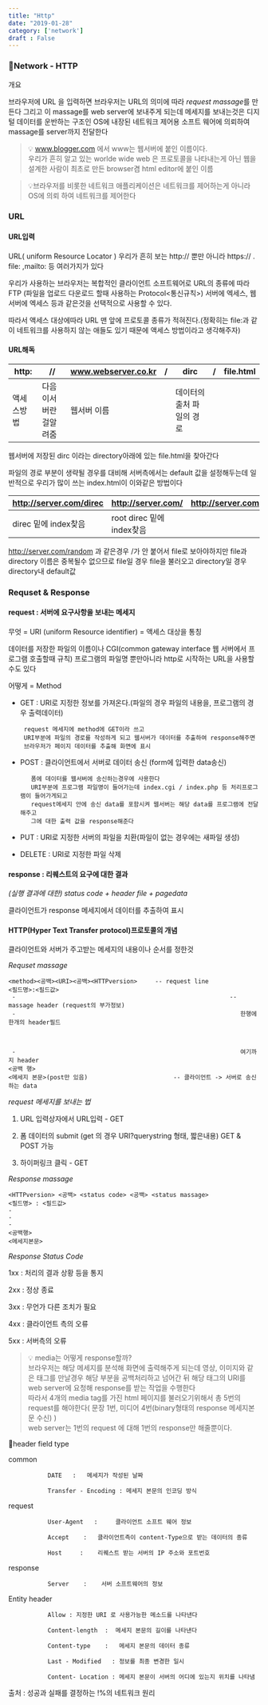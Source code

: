 ```yaml
---
title: "Http"
date: "2019-01-28"
category: ['network']
draft : False
---
```



###  🔌Network - HTTP


개요

브라우저에 URL 을 입력하면 브라우저는 URL의 의미에 따라 *request massage*를 만든다
그리고 이 massage를 web server에 보내주게 되는데 메세지를 보내는것은
디지털 데이터를 운반하는 구조인 OS에 내장된 네트워크 제어용 소프트 웨어에 의뢰하여 massage를 server까지 전달한다


> 💡 www.blogger.com 에서 www는 웹서버에 붙인 이름이다.   
우리가 흔히 알고 있는 worlde wide web 은 프로토콜을 나타내는게 아닌 웹을 설계한 사람이 최초로 만든 browser겸 html editor에 붙인 이름

>💡브라우저를 비롯한 네트워크 애플리케이션은 네트워크를 제어하는게 아니라 OS에 의뢰 하여 네트워크를 제어한다




### URL


#### URL입력

URL( uniform Resource Locator )
우리가 흔히 보는 http:// 뿐만 아니라 https:// . file: ,mailto: 등 여러가지가 있다

우리가 사용하는 브라우저는 복합적인 클라이언트 소프트웨어로 URL의 종류에 따라
FTP (파일을 업로드 다운로드 할때 사용하는 Protocol<통신규칙>) 서버에 엑세스, 웹서버에 엑세스 등과 같은것을 선택적으로 사용할 수 있다.

따라서 액세스 대상에따라 URL 맨 앞에 프로토콜 종류가 적혀진다.(정확히는 file:과 같이 네트워크를 사용하지 않는 애들도 있기 때문에 액세스 방법이라고 생각해주자)


#### URL해독

|http:     |        //         |     www.webserver.co.kr  |    /   |  dirc   |/|     file.html|
|-|-|-|-|-|-|-|
|액세스방법 |  다음이서버란걸알려줌  |      웹서버 이름    |   | 데이터의 출처 파일의 경로 ||
                      



웹서버에 저장된 dirc 이라는 directory아래에 있는 file.html을 찾아간다


파일의 경로 부분이 생략될 경우를 대비해 서버측에서는 default 값을 설정해두는데 일반적으로 우리가 많이 쓰는 index.html이 이와같은 방법이다



|http://server.com/direc  |  http://server.com/     |      http://server.com|
|-|-|---:|
|direc 밑에 index찾음   |                root direc 밑에 index찾음||


http://server.com/random   과 같은경우 /가 안 붙어서 file로 보아야하지만 file과 directory 이름은 중복될수 없으므로 file일 경우 file을 불러오고 directory일 경우 directory내 default값



### Requset & Response


#### request : 서버에 요구사항을 보내는 메세지


무엇 = URI (uniform Resource identifier) =  액세스 대상을 통칭

데이터를 저장한 파일의 이름이나 CGI(common gateway interface 웹 서버에서 프로그램 호출할때 규칙) 프로그램의 파일명
뿐만아니라 http로 시작하는 URL을 사용할 수도 있다


어떻게 = Method

* GET : URI로 지정한 정보를 가져온다.(파일의 경우 파일의 내용을, 프로그램의 경우 출력데이터)
   
       request 메세지에 method에 GET이라 쓰고
       URI부분에 파일의 경로를 작성하게 되고 웹서버가 데이터를 추출하여 response해주면
       브라우저가 페이지 데이터를 추출해 화면에 표시


* POST : 클라이언트에서 서버로 데이터 송신 (form에 입력한 data송신)

         폼에 데이터를 웹서버에 송신하는경우에 사용한다
         URI부분에 프로그램 파일명이 들어가는데 index.cgi / index.php 등 처리프로그램이 들어가게되고
         request메세지 안에 송신 data를 포함시켜 웹서버는 해당 data를 프로그램에 전달해주고
         그에 대한 출력 값을 response해준다


* PUT : URI로 지정한 서버의 파일을 치환(파일이 없는 경우에는 새파일 생성)


* DELETE :  URI로 지정한 파일 삭제



#### response : 리퀘스트의 요구에 대한 결과

*(실행 결과에 대한) status code + header file + pagedata*

클라이언트가 response 메세지에서 데이터를 추출하여 표시



#### HTTP(Hyper Text Transfer protocol)프로토콜의 개념

클라이언트와 서버가 주고받는 메세지의 내용이나 순서를 정한것


*Requset massage*
```
<method><공백><URI><공백><HTTPversion>     -- request line
<필드명>:<필드값>
 -                                                            -- massage header (request의 부가정보)
 -                                                               한행에 한개의 header필드

 

 -                                                               여기까지 header
<공백 행>                                               
<메세지 본문>(post만 있음)                        -- 클라이언트 -> 서버로 송신하는 data
```


*request 메세지를 보내는 법*

1. URL 입력상자에서 URL입력    -  GET

2. 폼 데이터의 submit  (get 의 경우 URI?querystring 형태, 짧은내용)   GET & POST 가능

3. 하이퍼링크 클릭    - GET



*Response massage*
```
<HTTPversion> <공백> <status code> <공백> <status massage>
<필드명> : <필드값>
-
-
-
<공백행>
<메세지본문>
```

*Response Status Code*

1xx   :   처리의 결과 상황 등을 통지

2xx   :   정상 종료

3xx   :  무언가 다른 조치가 필요

4xx   : 클라이언트 측의 오류

5xx   :  서버측의 오류



>💡 media는 어떻게 response할까?   
브라우저는 해당 메세지를 분석해 화면에 출력해주게 되는데
영상, 이미지와 같은 태그를 만날경우 해당 부분을 공백처리하고 넘어간 뒤
해당 태그의 URI를 web server에 요청해 response를 받는 작업을 수행한다   
따라서 4개의 media tag를 가진 html 페이지를 불러오기위해서 총 5번의 request를 해야한다( 문장 1번, 미디어 4번(binary형태의 response 메세지본문 수신) )   
web server는 1번의 request 에 대해 1번의 response만 해줄뿐이다.



💭header field type

common

               DATE   :   메세지가 작성된 날짜

               Transfer - Encoding : 메세지 본문의 인코딩 방식


request


               User-Agent   :     클라이언트 소프트 웨어 정보

               Accept    :   클라이언트측이 content-Type으로 받는 데이터의 종류

               Host     :    리퀘스트 받는 서버의 IP 주소와 포트번호


response

               Server    :    서버 소프트웨어의 정보


Entity header

               Allow : 지정한 URI 로 사용가능한 메소드를 나타낸다

               Content-length  :  메세지 본문의 길이를 나타낸다

               Content-type    :   메세지 본문의 데이터 종류

               Last - Modified   : 정보를 최종 변경한 일시

               Content- Location : 메세지 본문이 서버의 어디에 있는지 위치를 나타냄

출처 : 성공과 실패를 결정하는 !%의 네트워크 원리